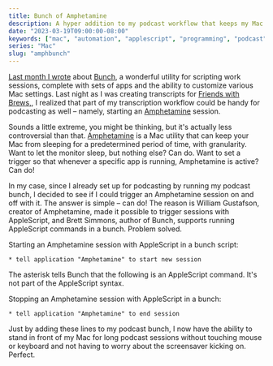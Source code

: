 ```yaml
---
title: Bunch of Amphetamine
description: A hyper addition to my podcast workflow that keeps my Mac awake at all times.
date: "2023-03-19T09:00:00-08:00"
keywords: ["mac", "automation", "applescript", "programming", "podcast", "apps"]
series: "Mac"
slug: "amphbunch"
---
```


[Last month I wrote](https://scottwillsey.com/bunch/) about [Bunch](https://bunchapp.co), a wonderful utility for scripting work sessions, complete with sets of apps and the ability to customize various Mac settings. Last night as I was creating transcripts for [Friends with Brews,](https://friendswithbrews.com), I realized that part of my transcription workflow could be handy for podcasting as well – namely, starting an [Amphetamine](https://apps.apple.com/us/app/amphetamine/id937984704?mt=12) session.

Sounds a little extreme, you might be thinking, but it's actually less controversial than that. [Amphetamine](https://apps.apple.com/us/app/amphetamine/id937984704?mt=12) is a Mac utility that can keep your Mac from sleeping for a predetermined period of time, with granularity. Want to let the monitor sleep, but nothing else? Can do. Want to set a trigger so that whenever a specific app is running, Amphetamine is active? Can do!

In my case, since I already set up for podcasting by running my podcast bunch, I decided to see if I could trigger an Amphetamine session on and off with it. The answer is simple – can do! The reason is William Gustafson, creator of Amphetamine, made it possible to trigger sessions with AppleScript, and Brett Simmons, author of Bunch, supports running AppleScript commands in a bunch. Problem solved.

Starting an Amphetamine session with AppleScript in a bunch script:

```applescript
* tell application "Amphetamine" to start new session
```

The asterisk tells Bunch that the following is an AppleScript command. It's not part of the AppleScript syntax.

Stopping an Amphetamine session with AppleScript in a bunch:

```applescript
* tell application "Amphetamine" to end session
```

Just by adding these lines to my podcast bunch, I now have the ability to stand in front of my Mac for long podcast sessions without touching mouse or keyboard and not having to worry about the screensaver kicking on. Perfect.
